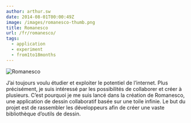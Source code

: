 ```yaml
---
author: arthur.sw
date: 2014-08-01T00:00:49Z
image: /images/romanesco-thumb.png
title: Romanesco
url: /fr/romanesco/
tags:
  - application
  - experiment
  - from1to18months
---
```


![Romanesco](/images/romanesco.png)

J’ai toujours voulu étudier et exploiter le potentiel de l’internet. Plus précisément, je suis intéressé par les possibilités de collaborer et créer à plusieurs. C’est pourquoi je me suis lancé dans la création de Romanesco, une application de dessin collaboratif basée sur une toile infinie. Le but du projet est de rassembler les développeurs afin de créer une vaste bibliothèque d’outils de dessin.